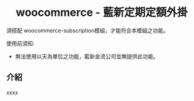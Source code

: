 <h1 align="center">woocommerce - 藍新定期定額外掛</h1>

須搭配 woocommerce-subscription模組，才能符合本模組之功能。

使用前須知:
- 無法使用以天為單位之功能，藍新金流公司並無提供此功能。

## 介紹
xxxx
